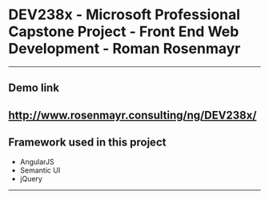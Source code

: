 # DEV238x - Microsoft Professional Capstone Project - Front End Web Development - Roman Rosenmayr
---
## Demo link
http://www.rosenmayr.consulting/ng/DEV238x/
---
## Framework used in this project
 - AngularJS
 - Semantic UI
 - jQuery
---
